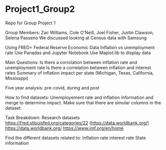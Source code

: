 # Project1_Group2
Repo for Group Project 1 

Group Members: Zac Williams, Cole O'Neill, Joel Fisher, Justin Clawson, Selena Passeno
We discussed looking at Census data with Samsung

Using FRED= Federal Reserve Economic Data
Inflation vs unemployment rate
Use Panadas and Jupyter Notebook
Use Maplot.lib to display data

Main Questions:
Is there a corrolation between inflation rate and unemployment rate
Is there a correlation between inflation and interest rates 
Summary of inflation impact per state (Michigan, Texas, California, Mississppi)

Five year analysis: 
pre-covid, during and post

How to find datasets: 
Unemployement rate and inflation information and merge to determine impact.
Make sure that there are simular columns in the dataset.

Task Breakdown:
Research datasets  
https://fred.stlouisfed.org/categories/22 
(https://data.worldbank.org/)
https://data.worldbank.org/
https://www.imf.org/en/home

Find the different datasets related to:
Inflation rate
interest rate
State information






